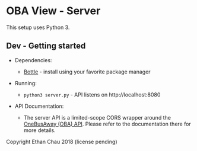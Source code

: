 # OBA View - Server

This setup uses Python 3.

## Dev - Getting started

* Dependencies:
    * [Bottle](https://bottlepy.org) - install using your favorite package manager

* Running:
    * `python3 server.py` - API listens on http://localhost:8080

* API Documentation:
    * The server API is a limited-scope CORS wrapper around the [OneBusAway (OBA) API](http://developer.onebusaway.org/modules/onebusaway-application-modules/current/api/where/index.html).  Please refer to the documentation there for more details.

Copyright Ethan Chau 2018 (license pending)
